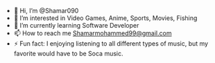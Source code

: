 - 👋 Hi, I’m @Shamar090
- 👀 I’m interested in Video Games, Anime, Sports, Movies, Fishing
- 🌱 I’m currently learning Software Developer 
- 📫 How to reach me Shamarmohammed99@gmail.com
- ⚡ Fun fact: I enjoying listening to all different types of music, but my favorite would have to be Soca music.

<!---
Shamar090/Shamar090 is a ✨ special ✨ repository because its `README.md` (this file) appears on your GitHub profile.
You can click the Preview link to take a look at your changes.
--->
